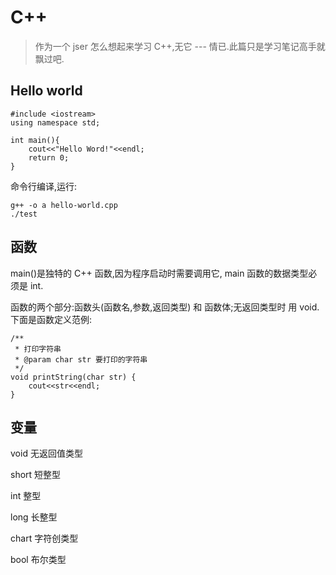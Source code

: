 # C++

> 作为一个 jser 怎么想起来学习 C++,无它 --- 情已.此篇只是学习笔记高手就飘过吧.

## Hello world
 
    #include <iostream>
    using namespace std;
    
    int main(){
        cout<<"Hello Word!"<<endl;
        return 0;
    }

命令行编译,运行:

    g++ -o a hello-world.cpp
    ./test

## 函数

main()是独特的 C++ 函数,因为程序启动时需要调用它, main 函数的数据类型必须是 int.

函数的两个部分:函数头(函数名,参数,返回类型) 和 函数体;无返回类型时 用 void.下面是函数定义范例:

    /**
     * 打印字符串
     * @param char str 要打印的字符串
     */
    void printString(char str) {
        cout<<str<<endl;
    }

## 变量

void 无返回值类型

short 短整型

int 整型
 
long 长整型

chart 字符创类型

bool 布尔类型

